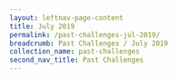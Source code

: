 ```yaml
---
layout: leftnav-page-content
title: July 2019
permalink: /past-challenges-jul-2019/
breadcrumb: Past Challenges / July 2019
collection_name: past-challenges
second_nav_title: Past Challenges
---
```

